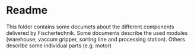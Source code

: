 # Readme

This folder contains some documets about the different components delivered by Fischertechnik.
Some documents describe the used modules (warehouse, vaccum gripper, sorting line and processing station).
Others describe some individual parts (e.g. motor)
